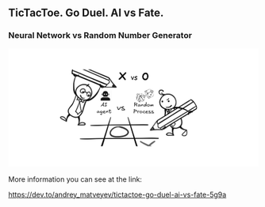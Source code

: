 ## TicTacToe. Go Duel. AI vs Fate.
### Neural Network vs Random Number Generator

![design](https://github.com/andrey-matveyev/go-sample-tictactoe/blob/master/design.png)

More information you can see at the link:

https://dev.to/andrey_matveyev/tictactoe-go-duel-ai-vs-fate-5g9a